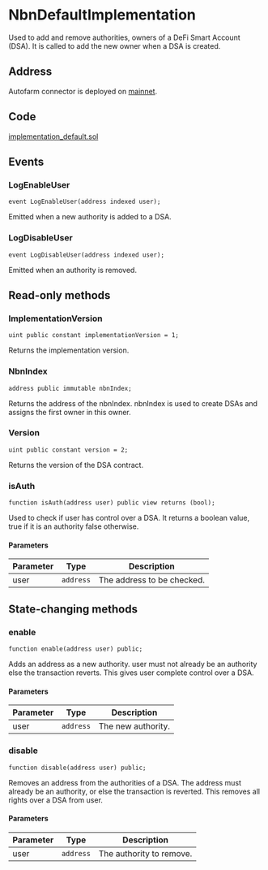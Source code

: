 # NbnDefaultImplementation

Used to add and remove authorities, owners of a DeFi Smart Account (DSA). It is called to add the new owner when a DSA is created.

## Address

Autofarm connector is deployed on [mainnet](https://bscscan.com/address/0xc9Fc01064Ad33ACaa4534dA4604Fd6602CEF873d).

## Code

[implementation_default.sol](https://github.com/Open-Currency-Collective/nubian-dsa-contracts/blob/master/contracts/v2/accounts/implementation_default.sol)

## Events

### LogEnableUser

```solidity
event LogEnableUser(address indexed user);
```

Emitted when a new authority is added to a DSA.

### LogDisableUser

```solidity
event LogDisableUser(address indexed user);
```

Emitted when an authority is removed.

## Read-only methods

### ImplementationVersion

```solidity
uint public constant implementationVersion = 1;
```

Returns the implementation version.

### NbnIndex

```solidity
address public immutable nbnIndex;
```

Returns the address of the nbnIndex. nbnIndex is used to create DSAs and assigns the first owner in this owner.

### Version

```solidity
uint public constant version = 2;
```

Returns the version of the DSA contract.

### isAuth

```solidity
function isAuth(address user) public view returns (bool);
```

Used to check if user has control over a DSA. It returns a boolean value, true if it is an authority false otherwise.

#### Parameters

| Parameter | Type | Description
| --- | --- | --- |
| user | `address` | The address to be checked. |

## State-changing methods

### enable

```solidity
function enable(address user) public;
```

Adds an address as a new authority. user must not already be an authority else the transaction reverts. This gives user complete control over a DSA.

#### Parameters

| Parameter | Type | Description
| --- | --- | --- |
| user | `address` | The new authority. |

### disable

```solidity
function disable(address user) public;
```

Removes an address from the authorities of a DSA. The address must already be an authority, or else the transaction is reverted. This removes all rights over a DSA from user.

#### Parameters

| Parameter | Type | Description
| --- | --- | --- |
| user | `address` | The authority to remove. |
